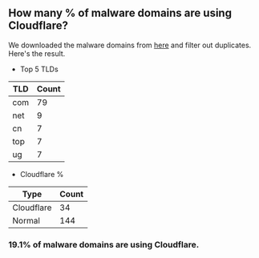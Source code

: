 ## How many % of malware domains are using Cloudflare?


We downloaded the malware domains from [here](https://urlhaus.abuse.ch) and filter out duplicates.
Here's the result.


[//]: # (start replacement)


- Top 5 TLDs

| TLD | Count |
| --- | --- |
| com | 79 |
| net | 9 |
| cn | 7 |
| top | 7 |
| ug | 7 |


- Cloudflare %

| Type | Count |
| --- | --- |
| Cloudflare | 34 |
| Normal | 144 |


### 19.1% of malware domains are using Cloudflare.
